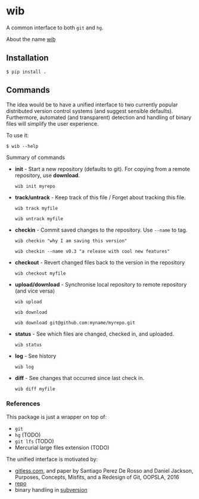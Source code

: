 # wib
A common interface to both ```git``` and ```hg```.

About the name [wib](https://en.wikipedia.org/wiki/Worse_is_better)

## Installation

    $ pip install .

## Commands

The idea would be to have a unified interface to two currently popular distributed version control
systems (and suggest sensible defaults).
Furthermore, automated (and transparent) detection and handling of binary files
will simplify the user experience.

To use it:

    $ wib --help

Summary of commands

* **init** - Start a new repository (defaults to git).
  For copying from a remote repository, use **download**.

  ```wib init myrepo```

* **track/untrack** - Keep track of this file / Forget about tracking this file.

  ```wib track myfile```

  ```wib untrack myfile```

* **checkin** - Commit saved changes to the repository. Use ```--name``` to tag.

  ```wib checkin "why I am saving this version"```

  ```wib checkin --name v0.3 "a release with cool new features"```

* **checkout** - Revert changed files back to the version in the repository

  ```wib checkout myfile```

* **upload/download** - Synchronise local repository to remote repository (and vice versa)

  ```wib upload```

  ```wib download```

  ```wib download git@github.com:myname/myrepo.git```

* **status** - See which files are changed, checked in, and uploaded.

  ```wib status```

* **log** - See history

  ```wib log```

* **diff** - See changes that occurred since last check in.

  ```wib diff myfile```

### References
This package is just a wrapper on top of:
* ```git```
* ```hg```  (TODO)
* ```git lfs```  (TODO)
* Mercurial large files extension  (TODO)

The unified interface is motivated by:
* [gitless.com](gitless.com), and paper by Santiago Perez De Rosso and Daniel Jackson, Purposes, Concepts, Misfits, and a Redesign of Git, OOPSLA, 2016
* [repo](http://source.android.com/source/using-repo.html)
* binary handling in [subversion]( \url{http://svnbook.red-bean.com/en/1.6/svn.forcvs.binary-and-trans.html)

